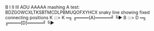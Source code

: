 B I II III ADU AAAAA
mashing A test: BDZGOWCXLTKSBTMCDLPBMUQOFXYHCX
snaky line showing fixed connecting positions
     K :::> K ═╗
  ╔════[A]═════╝
  ╚► B :::> D ═╗
  ╔════[D]═════╝
  ╚► 